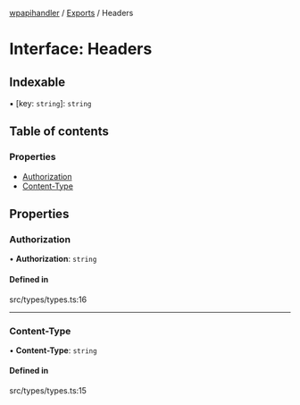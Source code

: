 [wpapihandler](../README.md) / [Exports](../modules.md) / Headers

# Interface: Headers

## Indexable

▪ [key: `string`]: `string`

## Table of contents

### Properties

- [Authorization](Headers.md#authorization)
- [Content-Type](Headers.md#content-type)

## Properties

### Authorization

• **Authorization**: `string`

#### Defined in

src/types/types.ts:16

___

### Content-Type

• **Content-Type**: `string`

#### Defined in

src/types/types.ts:15

